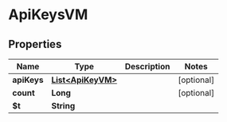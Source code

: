 

# ApiKeysVM


## Properties

| Name | Type | Description | Notes |
|------------ | ------------- | ------------- | -------------|
|**apiKeys** | [**List&lt;ApiKeyVM&gt;**](ApiKeyVM.md) |  |  [optional] |
|**count** | **Long** |  |  [optional] |
|**$t** | **String** |  |  |



